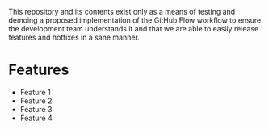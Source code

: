 This repository and its contents exist only as a means of testing and demoing a
proposed implementation of the GitHub Flow workflow to ensure the development
team understands it and that we are able to easily release features and
hotfixes in a sane manner.

# Features
* Feature 1
* Feature 2
* Feature 3
* Feature 4
